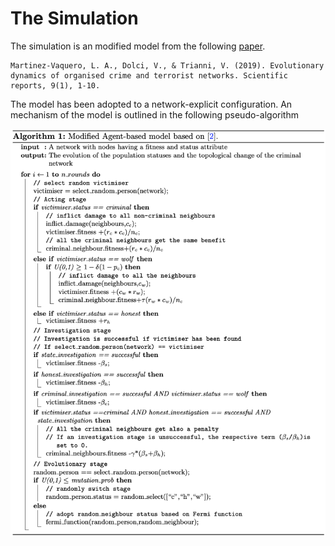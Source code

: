 # The Simulation

The simulation is an modified model from the following [paper](https://www.nature.com/articles/s41598-019-46141-8).

    Martinez-Vaquero, L. A., Dolci, V., & Trianni, V. (2019). Evolutionary dynamics of organised crime and terrorist networks. Scientific reports, 9(1), 1-10.

The model has been adopted to a network-explicit configuration.
An mechanism of the model is outlined in the following pseudo-algorithm

![Alt Text](../../pictures/pseudo_algorithm.png)
